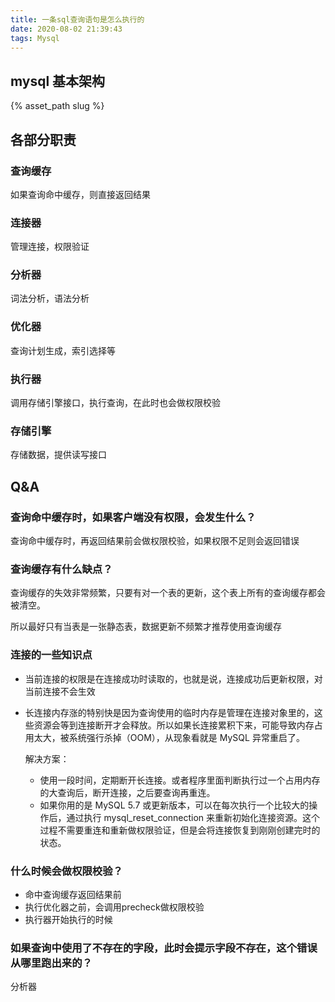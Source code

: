 ```yaml
---
title: 一条sql查询语句是怎么执行的
date: 2020-08-02 21:39:43
tags: Mysql
---
```

## mysql 基本架构

{% asset_path slug %}

## 各部分职责

### 查询缓存

如果查询命中缓存，则直接返回结果

### 连接器

管理连接，权限验证

### 分析器

词法分析，语法分析

### 优化器

查询计划生成，索引选择等

### 执行器

调用存储引擎接口，执行查询，在此时也会做权限校验

### 存储引擎

存储数据，提供读写接口

## Q&A

### 查询命中缓存时，如果客户端没有权限，会发生什么？

查询命中缓存时，再返回结果前会做权限校验，如果权限不足则会返回错误

### 查询缓存有什么缺点？

查询缓存的失效非常频繁，只要有对一个表的更新，这个表上所有的查询缓存都会被清空。

所以最好只有当表是一张静态表，数据更新不频繁才推荐使用查询缓存

### 连接的一些知识点

- 当前连接的权限是在连接成功时读取的，也就是说，连接成功后更新权限，对当前连接不会生效
- 长连接内存涨的特别快是因为查询使用的临时内存是管理在连接对象里的，这些资源会等到连接断开才会释放。所以如果长连接累积下来，可能导致内存占用太大，被系统强行杀掉（OOM），从现象看就是 MySQL 异常重启了。

    解决方案：

    - 使用一段时间，定期断开长连接。或者程序里面判断执行过一个占用内存的大查询后，断开连接，之后要查询再重连。
    - 如果你用的是 MySQL 5.7 或更新版本，可以在每次执行一个比较大的操作后，通过执行 mysql_reset_connection 来重新初始化连接资源。这个过程不需要重连和重新做权限验证，但是会将连接恢复到刚刚创建完时的状态。

### 什么时候会做权限校验？

- 命中查询缓存返回结果前
- 执行优化器之前，会调用precheck做权限校验
- 执行器开始执行的时候

### 如果查询中使用了不存在的字段，此时会提示字段不存在，这个错误从哪里跑出来的？

分析器